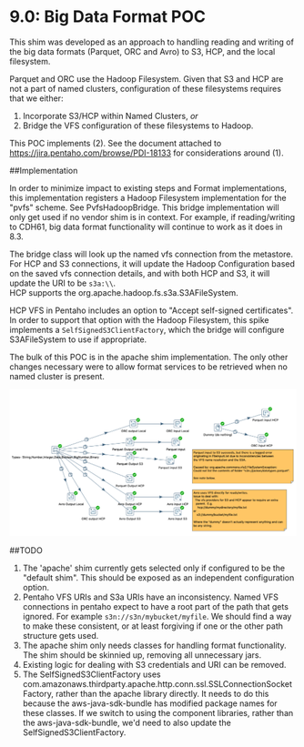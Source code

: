 # 9.0:  Big Data Format POC

This shim was developed as an approach to handling 
reading and writing of the big data formats (Parquet, ORC and Avro)
to S3, HCP, and the local filesystem.

Parquet and ORC use the Hadoop Filesystem.  Given that S3 and 
HCP are not a part of named clusters, configuration of these
filesystems requires that we either: 

 1) Incorporate S3/HCP within Named Clusters, _or_
 2) Bridge the VFS configuration of these filesystems to Hadoop.

This POC implements (2).  See the document attached to https://jira.pentaho.com/browse/PDI-18133
for considerations around (1).

##Implementation

In order to minimize impact to existing steps and Format implementations,
this implementation registers a Hadoop Filesystem implementation
for the "pvfs" scheme.  See PvfsHadoopBridge.  This bridge implementation will
only get used if no vendor shim is in context.  For example, if reading/writing to CDH61,
big data format functionality will continue to work as it does in 8.3.

The bridge class will look up the named vfs connection from
the metastore.  For HCP and S3 connections, it will update
the Hadoop Configuration based on the saved vfs connection details,
and with both HCP and S3, it will update the URI to be `s3a:\\`.  
HCP supports the org.apache.hadoop.fs.s3a.S3AFileSystem.

HCP VFS in Pentaho includes an option to "Accept self-signed certificates".
In order to support that option with the Hadoop Filesystem,
this spike implements a `SelfSignedS3ClientFactory`, which 
the bridge will configure S3AFileSystem to use if appropriate. 

The bulk of this POC is in the apache shim implementation.  The only
other changes necessary were to allow format services to be 
retrieved when no named cluster is present.


![PDI](PDI.png)


##TODO
1)  The 'apache' shim currently gets selected only if configured to be the "default shim".
This should be exposed as an independent configuration option.
2)  Pentaho VFS URIs and S3a URIs have an inconsistency.
    Named VFS connections in pentaho expect to have a root part of the
    path that gets ignored.  For example `s3n://s3n/mybucket/myfile`.
    We should find a way to make these consistent, or at least
    forgiving if one or the other path structure gets used.
3)  The apache shim only needs classes for handling format functionality.
    The shim should be skinnied up, removing all unnecessary jars.
4)  Existing logic for dealing with S3 credentials and URI can be removed.
5)  The SelfSignedS3ClientFactory uses com.amazonaws.thirdparty.apache.http.conn.ssl.SSLConnectionSocketFactory,
rather than the apache library directly.  It needs to do this because the aws-java-sdk-bundle
has modified package names for these classes.  If we switch to using the
component libraries, rather than the aws-java-sdk-bundle, we'd need to also
update the SelfSignedS3ClientFactory.
